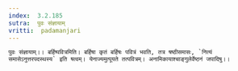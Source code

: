 ```yaml
---
index:  3.2.185
sutra:  पुवः संज्ञायाम्
vritti:  padamanjari
---
```


	पुवः संज्ञायाम्।। बर्हिष्पवित्रमिति। बर्हिषा कृतं बर्हिषः पवित्रं भवति, तत्र षष्ठीसमासः, `नित्यं समासेऽनुत्तरपदस्थस्य` इति षत्वम्। येनाज्यमुत्पूयते तत्पवित्रम्। अनामिकायाश्चाङ्गुलेर्वेष्ठनं जपादिषु।।
